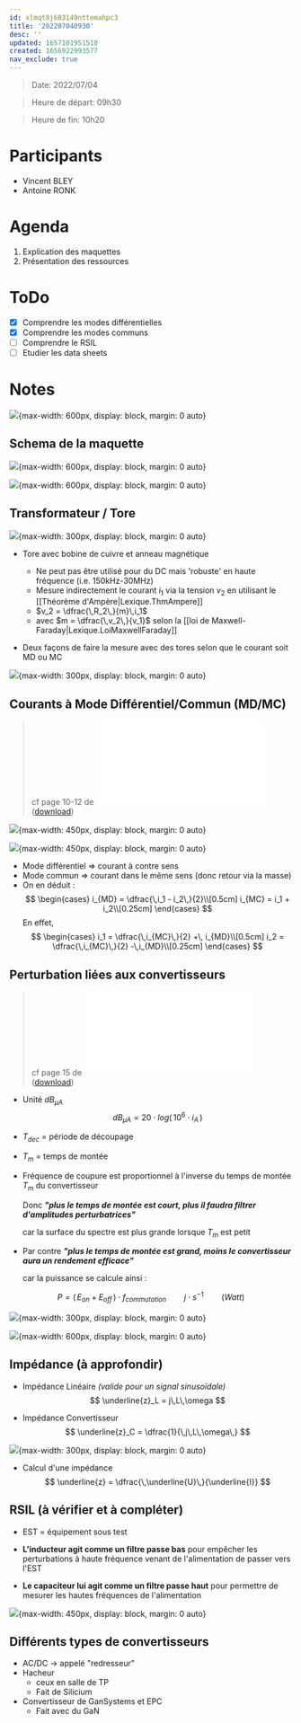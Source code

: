 ```yaml
---
id: xlmqt8j603149nttemahpc3
title: '202207040930'
desc: ''
updated: 1657101951510
created: 1656922993577
nav_exclude: true
---
```


> Date: 2022/07/04

> Heure de départ: 09h30

> Heure de fin: 10h20

# Participants

- Vincent BLEY
- Antoine RONK

# Agenda

1. Explication des maquettes
2. Présentation des ressources

# ToDo

- [x] Comprendre les modes différentielles
- [x] Comprendre les modes communs
- [ ] Comprendre le RSIL
- [ ] Etudier les data sheets

# Notes

![](/assets/images/whiteboard.20220704.meeting2.png){max-width: 600px, display: block, margin: 0 auto}

## Schema de la maquette

![](/assets/images/schema.RSILetAnalyseurTore.png){max-width: 600px, display: block, margin: 0 auto}

![](/assets/images/schema.RSILetAnalyseur.png){max-width: 600px, display: block, margin: 0 auto}

## Transformateur / Tore

![](/assets/images/schema.TransformateurTore.png){max-width: 300px, display: block, margin: 0 auto}

- Tore avec bobine de cuivre et anneau magnétique
    - Ne peut pas être utilisé pour du DC mais 'robuste' en haute fréquence (i.e. 150kHz-30MHz)
    - Mesure indirectement le courant $i_1$ via la tension $v_2$ en utilisant le [[Théorème d'Ampère|Lexique.ThmAmpere]]
    - $v_2 = \dfrac{\,R_2\,}{m}\,i_1$
    - avec $m = \dfrac{\,v_2\,}{v_1}$ selon la [[loi de Maxwell-Faraday|Lexique.LoiMaxwellFaraday]]

- Deux façons de faire la mesure avec des tores selon que le courant soit MD ou MC

![](/assets/images/schema.MesureTore.png){max-width: 300px, display: block, margin: 0 auto}

## Courants à Mode Différentiel/Commun (MD/MC) 

> cf page 10-12 de !["Systèmes et Composants Passifs 2021"](/assets/NotesDeCours.SystemesEtCompoPassifs2021.pdf) 
([download](https://github.com/TunnRKA/LaplaceCEM/blob/master/notes/assets/NotesDeCours.SystemesEtCompoPassifs2021.pdf))

![](/assets/images/schema.ModeDiffCom.png){max-width: 450px, display: block, margin: 0 auto}

![](/assets/images/ModeDiffComRepPratique.png){max-width: 450px, display: block, margin: 0 auto}


- Mode différentiel => courant à contre sens
- Mode commun => courant dans le même sens (donc retour via la masse)
- On en déduit :
$$
\begin{cases}
i_{MD} = \dfrac{\,i_1 - i_2\,}{2}\\[0.5cm]
i_{MC} = i_1 + i_2\\[0.25cm]
\end{cases}
$$
En effet, 
$$
\begin{cases}
i_1 = \dfrac{\,i_{MC}\,}{2} +\, i_{MD}\\[0.5cm]
i_2 = \dfrac{\,i_{MC}\,}{2} -\,i_{MD}\\[0.25cm]
\end{cases}
$$

## Perturbation liées aux convertisseurs

> cf page 15 de !["Systèmes et Composants Passifs 2021"](/assets/NotesDeCours.SystemesEtCompoPassifs2021.pdf) 
([download](https://github.com/TunnRKA/LaplaceCEM/blob/master/notes/assets/NotesDeCours.SystemesEtCompoPassifs2021.pdf))

- Unité $dB_{\mu A}$
$$
dB_{\mu A} = 20 \cdot log(\, 10^6 \cdot i_A \,)
$$

- $T_{dec}$ = période de découpage
- $T_m$ = temps de montée

- Fréquence de coupure est proportionnel à l'inverse du temps de montée $T_m$ du convertisseur

    Donc **_"plus le temps de montée est court, plus il faudra filtrer d'amplitudes perturbatrices"_**
    
    car la surface du spectre est plus grande lorsque $T_m$ est petit

- Par contre **_"plus le temps de montée est grand, moins le convertisseur aura un rendement efficace"_**

    car la puissance se calcule ainsi :

$$
P = \big(\, E_{on} + E_{off} \,\big) \cdot f_{commutation} \qquad j \cdot s^{-1} \qquad (Watt)
$$

![](/assets/images/courbe.EnergieCommutation.png){max-width: 300px, display: block, margin: 0 auto}


![](/assets/images/output.CommutationHacheur.png){max-width: 600px, display: block, margin: 0 auto}

## Impédance (à approfondir)

- Impédance Linéaire _(valide pour un signal sinusoïdale)_
$$
\underline{z}_L = j\,L\,\omega
$$

- Impédance Convertisseur
$$
\underline{z}_C = \dfrac{1}{\,j\,L\,\omega\,}
$$

![](/assets/images/schema.ImpedanceConvertisseur.png){max-width: 300px, display: block, margin: 0 auto}

- Calcul d'une impédance
$$
\underline{z} = \dfrac{\,\underline{U}\,}{\underline{I}}
$$

## RSIL (à vérifier et à compléter)

- EST = équipement sous test 

- **L'inducteur agit comme un filtre passe bas** pour empêcher les perturbations à haute fréquence venant de l'alimentation de passer vers l'EST

- **Le capaciteur lui agit comme un filtre passe haut** pour permettre de mesurer les hautes fréquences de l'alimentation

![](/assets/images/schema.RSIL.png){max-width: 450px, display: block, margin: 0 auto}

## Différents types de convertisseurs

- AC/DC -> appelé "redresseur"
- Hacheur
    - ceux en salle de TP
    - Fait de Silicium
- Convertisseur de GanSystems et EPC
    - Fait avec du GaN
